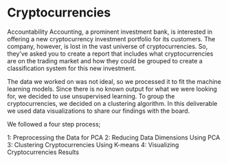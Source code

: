 # Cryptocurrencies


Accountability Accounting, a prominent investment bank, is interested in offering a new cryptocurrency investment portfolio for its customers. The company, however, is lost in the vast universe of cryptocurrencies. So, they’ve asked you to create a report that includes what cryptocurrencies are on the trading market and how they could be grouped to create a classification system for this new investment.

The data we worked on was not ideal, so we processed it to fit the machine learning models. Since there is no known output for what we were looking for, we decided to use unsupervised learning. To group the cryptocurrencies, we decided on a clustering algorithm. In this deliverable we used data visualizations to share our findings with the board.

We followed a four step process;

1: Preprocessing the Data for PCA
2: Reducing Data Dimensions Using PCA
3: Clustering Cryptocurrencies Using K-means
4: Visualizing Cryptocurrencies Results